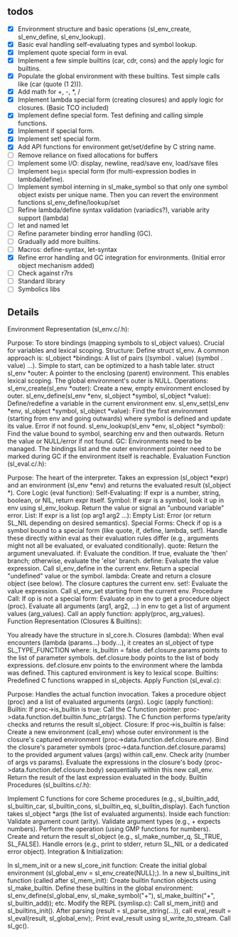 ## todos

- [x] Environment structure and basic operations (sl_env_create, sl_env_define, sl_env_lookup).
- [x] Basic eval handling self-evaluating types and symbol lookup.
- [x] Implement quote special form in eval.
- [x] Implement a few simple builtins (car, cdr, cons) and the apply logic for builtins.
- [x] Populate the global environment with these builtins. Test simple calls like (car (quote (1 2))).
- [x] Add math for +, -, *, /
- [x] Implement lambda special form (creating closures) and apply logic for closures. (Basic TCO included)
- [x] Implement define special form. Test defining and calling simple functions.
- [x] Implement if special form.
- [x] Implement set! special form.
- [x] Add API functions for environment get/set/define by C string name.
- [ ] Remove reliance on fixed allocations for buffers
- [ ] Implement some I/O: display, newline, read/save env, load/save files
- [ ] Implement `begin` special form (for multi-expression bodies in lambda/define).
- [ ] Implement symbol interning in sl_make_symbol so that only one symbol object exists per unique name. Then you can revert the environment functions sl_env_define/lookup/set
- [ ] Refine lambda/define syntax validation (variadics?), variable arity support (lambda)
- [ ] let and named let
- [ ] Refine parameter binding error handling (GC).
- [ ] Gradually add more builtins.
- [ ] Macros: define-syntax, let-syntax
- [x] Refine error handling and GC integration for environments. (Initial error object mechanism added)
- [ ] Check against r7rs
- [ ] Standard library
- [ ] Symbolics libs

## Details

Environment Representation (sl_env.c/.h):

Purpose: To store bindings (mapping symbols to sl_object values). Crucial for variables and lexical scoping.
Structure: Define struct sl_env. A common approach is:
sl_object *bindings: A list of pairs ((symbol . value) (symbol . value) ...). Simple to start, can be optimized to a hash table later.
struct sl_env *outer: A pointer to the enclosing (parent) environment. This enables lexical scoping. The global environment's outer is NULL.
Operations:
sl_env_create(sl_env *outer): Create a new, empty environment enclosed by outer.
sl_env_define(sl_env *env, sl_object *symbol, sl_object *value): Define/redefine a variable in the current environment env.
sl_env_set(sl_env *env, sl_object *symbol, sl_object *value): Find the first environment (starting from env and going outwards) where symbol is defined and update its value. Error if not found.
sl_env_lookup(sl_env *env, sl_object *symbol): Find the value bound to symbol, searching env and then outwards. Return the value or NULL/error if not found.
GC: Environments need to be managed. The bindings list and the outer environment pointer need to be marked during GC if the environment itself is reachable.
Evaluation Function (sl_eval.c/.h):

Purpose: The heart of the interpreter. Takes an expression (sl_object *expr) and an environment (sl_env *env) and returns the evaluated result (sl_object *).
Core Logic (eval function):
Self-Evaluating: If expr is a number, string, boolean, or NIL, return expr itself.
Symbol: If expr is a symbol, look it up in env using sl_env_lookup. Return the value or signal an "unbound variable" error.
List: If expr is a list (op arg1 arg2 ...):
Empty List: Error (or return SL_NIL depending on desired semantics).
Special Forms: Check if op is a symbol bound to a special form (like quote, if, define, lambda, set!). Handle these directly within eval as their evaluation rules differ (e.g., arguments might not all be evaluated, or evaluated conditionally).
quote: Return the argument unevaluated.
if: Evaluate the condition. If true, evaluate the 'then' branch; otherwise, evaluate the 'else' branch.
define: Evaluate the value expression. Call sl_env_define in the current env. Return a special "undefined" value or the symbol.
lambda: Create and return a closure object (see below). The closure captures the current env.
set!: Evaluate the value expression. Call sl_env_set starting from the current env.
Procedure Call: If op is not a special form:
Evaluate op in env to get a procedure object (proc).
Evaluate all arguments (arg1, arg2, ...) in env to get a list of argument values (arg_values).
Call an apply function: apply(proc, arg_values).
Function Representation (Closures & Builtins):

You already have the structure in sl_core.h.
Closures (lambda): When eval encounters (lambda (params...) body...), it creates an sl_object of type SL_TYPE_FUNCTION where:
is_builtin = false.
def.closure.params points to the list of parameter symbols.
def.closure.body points to the list of body expressions.
def.closure.env points to the environment where the lambda was defined. This captured environment is key to lexical scope.
Builtins: Predefined C functions wrapped in sl_objects.
Apply Function (sl_eval.c):

Purpose: Handles the actual function invocation. Takes a procedure object (proc) and a list of evaluated arguments (args).
Logic (apply function):
Builtin: If proc->is_builtin is true:
Call the C function pointer: proc->data.function.def.builtin.func_ptr(args).
The C function performs type/arity checks and returns the result sl_object.
Closure: If proc->is_builtin is false:
Create a new environment (call_env) whose outer environment is the closure's captured environment (proc->data.function.def.closure.env).
Bind the closure's parameter symbols (proc->data.function.def.closure.params) to the provided argument values (args) within call_env. Check arity (number of args vs params).
Evaluate the expressions in the closure's body (proc->data.function.def.closure.body) sequentially within this new call_env.
Return the result of the last expression evaluated in the body.
Builtin Procedures (sl_builtins.c/.h):

Implement C functions for core Scheme procedures (e.g., sl_builtin_add, sl_builtin_car, sl_builtin_cons, sl_builtin_eq, sl_builtin_display).
Each function takes sl_object *args (the list of evaluated arguments).
Inside each function:
Validate argument count (arity).
Validate argument types (e.g., + expects numbers).
Perform the operation (using GMP functions for numbers).
Create and return the result sl_object (e.g., sl_make_number_q, SL_TRUE, SL_FALSE).
Handle errors (e.g., print to stderr, return SL_NIL or a dedicated error object).
Integration & Initialization:

In sl_mem_init or a new sl_core_init function:
Create the initial global environment (sl_global_env = sl_env_create(NULL);).
In a new sl_builtins_init function (called after sl_mem_init):
Create builtin function objects using sl_make_builtin.
Define these builtins in the global environment: sl_env_define(sl_global_env, sl_make_symbol("+"), sl_make_builtin("+", sl_builtin_add)); etc.
Modify the REPL (symlisp.c):
Call sl_mem_init() and sl_builtins_init().
After parsing (result = sl_parse_string(...)), call eval_result = sl_eval(result, sl_global_env);.
Print eval_result using sl_write_to_stream.
Call sl_gc().
